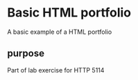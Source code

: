 # Basic HTML portfolio

A basic example of a HTML portfolio 

## purpose
Part of lab exercise for HTTP 5114
